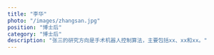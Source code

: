 ```yaml
---
title: "李华"
photo: "/images/zhangsan.jpg"
position: "博士后"
category: "博士后"
description: "张三的研究方向是手术机器人控制算法，主要包括xx、xx和xx。"
---
```

